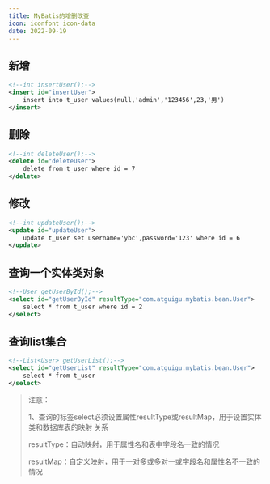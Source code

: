 ```yaml
---
title: MyBatis的增删改查
icon: iconfont icon-data
date: 2022-09-19
---
```


## 新增

```xml
<!--int insertUser();-->
<insert id="insertUser">
	insert into t_user values(null,'admin','123456',23,'男')
</insert>
```

## 删除

```xml
<!--int deleteUser();-->
<delete id="deleteUser">
	delete from t_user where id = 7
</delete>
```

## 修改

```xml
<!--int updateUser();-->
<update id="updateUser">
	update t_user set username='ybc',password='123' where id = 6
</update>
```

## 查询一个实体类对象

```xml
<!--User getUserById();-->
<select id="getUserById" resultType="com.atguigu.mybatis.bean.User">
	select * from t_user where id = 2
</select>
```

## 查询list集合

```xml
<!--List<User> getUserList();-->
<select id="getUserList" resultType="com.atguigu.mybatis.bean.User">
	select * from t_user
</select>
```

> 注意： 
>
> 1、查询的标签select必须设置属性resultType或resultMap，用于设置实体类和数据库表的映射 关系 
>
> resultType：自动映射，用于属性名和表中字段名一致的情况 
>
> resultMap：自定义映射，用于一对多或多对一或字段名和属性名不一致的情况

